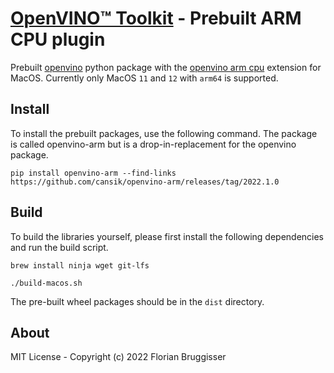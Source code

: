 # [OpenVINO™ Toolkit](https://github.com/openvinotoolkit/openvino) - Prebuilt ARM CPU plugin
Prebuilt [openvino](https://github.com/openvinotoolkit/openvino) python package with the [openvino arm cpu](https://github.com/openvinotoolkit/openvino_contrib/tree/master/modules/arm_plugin) extension for MacOS. Currently only MacOS `11` and `12` with `arm64` is supported.

## Install
To install the prebuilt packages, use the following command. The package is called openvino-arm but is a drop-in-replacement for the openvino package.

```
pip install openvino-arm --find-links https://github.com/cansik/openvino-arm/releases/tag/2022.1.0
```

## Build
To build the libraries yourself, please first install the following dependencies and run the build script.

```
brew install ninja wget git-lfs
```

```
./build-macos.sh
```

The pre-built wheel packages should be in the `dist` directory.

## About
MIT License - Copyright (c) 2022 Florian Bruggisser